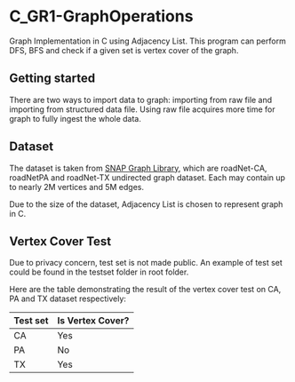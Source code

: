 # C_GR1-GraphOperations

Graph Implementation in C using Adjacency List. This program can perform DFS, BFS and check if a given set is vertex
cover of the graph.

## Getting started
There are two ways to import data to graph: importing from raw file and importing from structured data file. Using raw
file acquires more time for graph to fully ingest the whole data.

## Dataset
The dataset is taken from [SNAP Graph Library](http://snap.stanford.edu/data/index.html), which are roadNet-CA, roadNetPA
and roadNet-TX undirected graph dataset. Each may contain up to nearly 2M vertices and 5M edges.

Due to the size of the dataset, Adjacency List is chosen to represent graph in C.

## Vertex Cover Test
Due to privacy concern, test set is not made public. An example of test set could be found in the testset folder in root 
folder.

Here are the table demonstrating the result of the vertex cover test on CA, PA and TX dataset respectively:

| Test set | Is Vertex Cover? |
|----------|------------------|
| CA       | Yes              |
| PA       | No               |
| TX       | Yes              |
